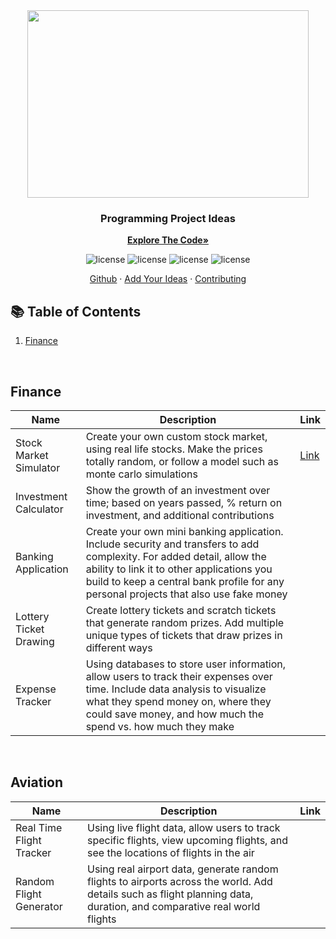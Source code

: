<div align="center">
  <a>
    <kbd> <img src="https://user-images.githubusercontent.com/105665813/223185305-dc42968b-76b2-44ef-aed1-74171a6f673b.png" width="450" height="300"> </kbd>
  </a>

  <h3 align="center">Programming Project Ideas</h3>

  <a href="https://github.com/Jackson-Wozniak/Stock-Market-Simulation/edit/main/Backend"><strong>Explore The Code»</strong></a>
    </br>
    <p>
      <img src="https://img.shields.io/badge/Topics-2-blue.svg?style=for-the-badge" alt="license" />
      <img src="https://img.shields.io/badge/Projects-7-darkgreen.svg?style=for-the-badge&color=darkgreen" alt="license" />
      <img src="https://img.shields.io/github/stars/Jackson-Wozniak/Project-Ideas?style=for-the-badge&color=blueviolet" alt="license" />
      <img src="https://img.shields.io/github/contributors/Jackson-Wozniak/Project-Ideas?style=for-the-badge" alt="license" />
    </p> 
    <a href="https://github.com/Jackson-Wozniak">Github</a>
    ·
    <a href="https://github.com/Jackson-Wozniak/Project-Ideas/pulls">Add Your Ideas</a>
    ·
    <a href="https://github.com/Jackson-Wozniak/Project-Ideas/blob/main/Contributing.md">Contributing</a>
</div>

<!-- 
EMTPY TABLE OUTLINE
<table>
<thead>
  <tr>
    <th>Name</th>
    <th>Description</th>
    <th>Link</th>
  </tr>
</thead>
<tbody>
  <tr>
    <td></td>
    <td></td>
    <td><a href=""></a></td>
  </tr>
</tbody>
</table>
-->

## :books: Table of Contents

<ol>
    <li><a href="#Finance">Finance</a></li>
</ol>    

<br/> 
<!-- -------------------------------------------------------------------------------------------------------------------------------------------- -->

## Finance <a name="Finance"></a>

<table>
<thead>
  <tr>
    <th>Name</th>
    <th>Description</th>
    <th>Link</th>
  </tr>
</thead>
<tbody>

  <tr>
    <td>Stock Market Simulator</td>
    <td>Create your own custom stock market, using real life stocks. Make the prices totally random, or follow a model such as monte carlo simulations</td>
    <td><a href="https://github.com/Jackson-Wozniak/Stock-Market-Simulation">Link</a></td>
  </tr>
  
  <tr>
    <td>Investment Calculator</td>
    <td>Show the growth of an investment over time; based on years passed, % return on investment, and additional contributions</td>
    <td><a href=""></a></td>
  </tr>
  
  <tr>
    <td>Banking Application</td>
    <td>Create your own mini banking application. Include security and transfers to add complexity. For added detail, allow the ability to link it to other applications you build to keep a central bank profile for any personal projects that also use fake money</td>
    <td><a href=""></a></td>
  </tr>
  
  <tr>
    <td>Lottery Ticket Drawing</td>
    <td>Create lottery tickets and scratch tickets that generate random prizes. Add multiple unique types of tickets that draw prizes in different ways</td>
    <td><a href=""></a></td>
  </tr>
  
  <tr>
    <td>Expense Tracker</td>
    <td>Using databases to store user information, allow users to track their expenses over time. Include data analysis to visualize what they spend money on, where they could save money, and how much the spend vs. how much they make</td>
    <td><a href=""></a></td>
  </tr>
  
</tbody>
</table>

<br/> 
<!-- -------------------------------------------------------------------------------------------------------------------------------------------- -->

## Aviation 

<table>
<thead>
  <tr>
    <th>Name</th>
    <th>Description</th>
    <th>Link</th>
  </tr>
</thead>
<tbody>

  <tr>
    <td>Real Time Flight Tracker</td>
    <td>Using live flight data, allow users to track specific flights, view upcoming flights, and see the locations of flights in the air</td>
    <td><a href=""></a></td>
  </tr>
  
  <tr>
    <td>Random Flight Generator</td>
    <td>Using real airport data, generate random flights to airports across the world. Add details such as flight planning data, duration, and comparative real world flights</td>
    <td><a href=""></a></td>
  </tr>
</tbody>
</table>

